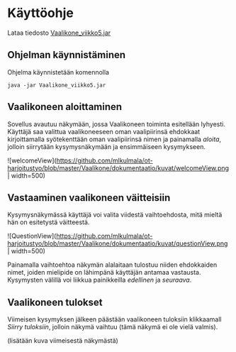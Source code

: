 # Käyttöohje

Lataa tiedosto [Vaalikone_viikko5.jar](https://github.com/mlkulmala/ot-harjoitustyo/releases/download/viikko5/Vaalikone_viikko5.jar)

## Ohjelman käynnistäminen

Ohjelma käynnistetään komennolla
```
java -jar Vaalikone_viikko5.jar
```

## Vaalikoneen aloittaminen

Sovellus avautuu näkymään, jossa Vaalikoneen toiminta esitellään lyhyesti. Käyttäjä saa valittua 
vaalikoneeseen oman vaalipiirinsä ehdokkaat kirjoittamalla syötekenttään oman vaalipiirinsä nimen
ja painamalla *aloita*, jolloin siirrytään kysymysnäkymään ja ensimmäiseen kysymykseen.

![welcomeView](https://github.com/mlkulmala/ot-harjoitustyo/blob/master/Vaalikone/dokumentaatio/kuvat/welcomeView.png | width=500)

## Vastaaminen vaalikoneen väitteisiin

Kysymysnäkymässä käyttäjä voi valita viidestä vaihtoehdosta, mitä mieltä hän on esitetystä väitteestä.

![QuestionView](https://github.com/mlkulmala/ot-harjoitustyo/blob/master/Vaalikone/dokumentaatio/kuvat/questionView.png | width=500)

Painamalla vaihtoehtoa näkymän alalaitaan tulostuu niiden ehdokkaiden nimet, joiden mielipide on
lähimpänä käyttäjän antamaa vastausta. Kysymysten välillä voi liikkua painikkeilla *edellinen* ja 
*seuraava*.

## Vaalikoneen tulokset

Viimeisen kysymyksen jälkeen päästään vaalikoneen tuloksiin klikkaamall  *Siirry tuloksiin*, jolloin
näkymä vaihtuu (tämä näkymä ei ole vielä valmis).

(lisätään kuva viimeisestä näkymästä)
